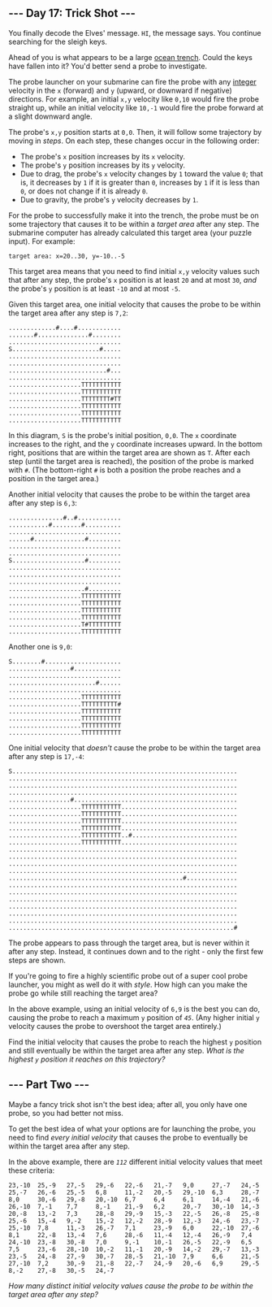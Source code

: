## --- Day 17: Trick Shot ---

You finally decode the Elves' message. <code><span title="Maybe you need to turn the message 90 degrees counterclockwise?">HI</span></code>, the message says. You continue searching for the sleigh keys.

Ahead of you is what appears to be a large <a href="https://en.wikipedia.org/wiki/Oceanic_trench" target="_blank">ocean trench</a>. Could the keys have fallen into it? You'd better send a probe to investigate.

The probe launcher on your submarine can fire the probe with any <a href="https://en.wikipedia.org/wiki/Integer" target="_blank">integer</a> velocity in the `` x `` (forward) and `` y `` (upward, or downward if negative) directions. For example, an initial `` x,y `` velocity like `` 0,10 `` would fire the probe straight up, while an initial velocity like `` 10,-1 `` would fire the probe forward at a slight downward angle.

The probe's `` x,y `` position starts at `` 0,0 ``. Then, it will follow some trajectory by moving in _steps_. On each step, these changes occur in the following order:

*   The probe's `` x `` position increases by its `` x `` velocity.
*   The probe's `` y `` position increases by its `` y `` velocity.
*   Due to drag, the probe's `` x `` velocity changes by `` 1 `` toward the value `` 0 ``; that is, it decreases by `` 1 `` if it is greater than `` 0 ``, increases by `` 1 `` if it is less than `` 0 ``, or does not change if it is already `` 0 ``.
*   Due to gravity, the probe's `` y `` velocity decreases by `` 1 ``.

For the probe to successfully make it into the trench, the probe must be on some trajectory that causes it to be within a _target area_ after any step. The submarine computer has already calculated this target area (your puzzle input). For example:

    target area: x=20..30, y=-10..-5

This target area means that you need to find initial `` x,y `` velocity values such that after any step, the probe's `` x `` position is at least `` 20 `` and at most `` 30 ``, _and_ the probe's `` y `` position is at least `` -10 `` and at most `` -5 ``.

Given this target area, one initial velocity that causes the probe to be within the target area after any step is `` 7,2 ``:

    .............#....#............
    .......#..............#........
    ...............................
    S........................#.....
    ...............................
    ...............................
    ...........................#...
    ...............................
    ....................TTTTTTTTTTT
    ....................TTTTTTTTTTT
    ....................TTTTTTTT#TT
    ....................TTTTTTTTTTT
    ....................TTTTTTTTTTT
    ....................TTTTTTTTTTT

In this diagram, `` S `` is the probe's initial position, `` 0,0 ``. The `` x `` coordinate increases to the right, and the `` y `` coordinate increases upward. In the bottom right, positions that are within the target area are shown as `` T ``. After each step (until the target area is reached), the position of the probe is marked with `` # ``. (The bottom-right `` # `` is both a position the probe reaches and a position in the target area.)

Another initial velocity that causes the probe to be within the target area after any step is `` 6,3 ``:

    ...............#..#............
    ...........#........#..........
    ...............................
    ......#..............#.........
    ...............................
    ...............................
    S....................#.........
    ...............................
    ...............................
    ...............................
    .....................#.........
    ....................TTTTTTTTTTT
    ....................TTTTTTTTTTT
    ....................TTTTTTTTTTT
    ....................TTTTTTTTTTT
    ....................T#TTTTTTTTT
    ....................TTTTTTTTTTT

Another one is `` 9,0 ``:

    S........#.....................
    .................#.............
    ...............................
    ........................#......
    ...............................
    ....................TTTTTTTTTTT
    ....................TTTTTTTTTT#
    ....................TTTTTTTTTTT
    ....................TTTTTTTTTTT
    ....................TTTTTTTTTTT
    ....................TTTTTTTTTTT

One initial velocity that _doesn't_ cause the probe to be within the target area after any step is `` 17,-4 ``:

    S..............................................................
    ...............................................................
    ...............................................................
    ...............................................................
    .................#.............................................
    ....................TTTTTTTTTTT................................
    ....................TTTTTTTTTTT................................
    ....................TTTTTTTTTTT................................
    ....................TTTTTTTTTTT................................
    ....................TTTTTTTTTTT..#.............................
    ....................TTTTTTTTTTT................................
    ...............................................................
    ...............................................................
    ...............................................................
    ...............................................................
    ................................................#..............
    ...............................................................
    ...............................................................
    ...............................................................
    ...............................................................
    ...............................................................
    ...............................................................
    ..............................................................#

The probe appears to pass through the target area, but is never within it after any step. Instead, it continues down and to the right - only the first few steps are shown.

If you're going to fire a highly scientific probe out of a super cool probe launcher, you might as well do it with _style_. How high can you make the probe go while still reaching the target area?

In the above example, using an initial velocity of `` 6,9 `` is the best you can do, causing the probe to reach a maximum `` y `` position of <code><em>45</em></code>. (Any higher initial `` y `` velocity causes the probe to overshoot the target area entirely.)

Find the initial velocity that causes the probe to reach the highest `` y `` position and still eventually be within the target area after any step. _What is the highest `` y `` position it reaches on this trajectory?_

## --- Part Two ---

Maybe a fancy trick shot isn't the best idea; after all, you only have one probe, so you had better not miss.

To get the best idea of what your options are for launching the probe, you need to find _every initial velocity_ that causes the probe to eventually be within the target area after any step.

In the above example, there are <code><em>112</em></code> different initial velocity values that meet these criteria:

    23,-10  25,-9   27,-5   29,-6   22,-6   21,-7   9,0     27,-7   24,-5
    25,-7   26,-6   25,-5   6,8     11,-2   20,-5   29,-10  6,3     28,-7
    8,0     30,-6   29,-8   20,-10  6,7     6,4     6,1     14,-4   21,-6
    26,-10  7,-1    7,7     8,-1    21,-9   6,2     20,-7   30,-10  14,-3
    20,-8   13,-2   7,3     28,-8   29,-9   15,-3   22,-5   26,-8   25,-8
    25,-6   15,-4   9,-2    15,-2   12,-2   28,-9   12,-3   24,-6   23,-7
    25,-10  7,8     11,-3   26,-7   7,1     23,-9   6,0     22,-10  27,-6
    8,1     22,-8   13,-4   7,6     28,-6   11,-4   12,-4   26,-9   7,4
    24,-10  23,-8   30,-8   7,0     9,-1    10,-1   26,-5   22,-9   6,5
    7,5     23,-6   28,-10  10,-2   11,-1   20,-9   14,-2   29,-7   13,-3
    23,-5   24,-8   27,-9   30,-7   28,-5   21,-10  7,9     6,6     21,-5
    27,-10  7,2     30,-9   21,-8   22,-7   24,-9   20,-6   6,9     29,-5
    8,-2    27,-8   30,-5   24,-7

_How many distinct initial velocity values cause the probe to be within the target area after any step?_